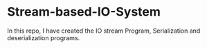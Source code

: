 # Stream-based-IO-System
In this repo, I have created the IO stream Program, Serialization and deserialization programs. 
